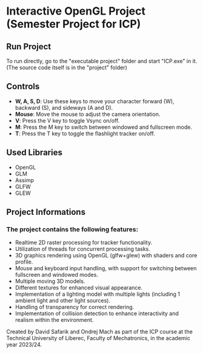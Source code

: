 # Interactive OpenGL Project (Semester Project for ICP)
## Run Project
To run directly, go to the "executable project" folder and start "ICP.exe" in it. 
(The source code itself is in the "project" folder)

## Controls

- **W, A, S, D**: Use these keys to move your character forward (W), backward (S), and sideways (A and D).
- **Mouse**: Move the mouse to adjust the camera orientation.
- **V**: Press the V key to toggle Vsync on/off.
- **M**: Press the M key to switch between windowed and fullscreen mode.
- **T**: Press the T key to toggle the flashlight tracker on/off.

## Used Libraries

- OpenGL
- GLM
- Assimp
- GLFW
- GLEW

## Project Informations
### The project contains the following features:

- Realtime 2D raster processing for tracker functionality.
- Utilization of threads for concurrent processing tasks.
- 3D graphics rendering using OpenGL (glfw+glew) with shaders and core profile.
- Mouse and keyboard input handling, with support for switching between fullscreen and windowed modes.
- Multiple moving 3D models.
- Different textures for enhanced visual appearance.
- Implementation of a lighting model with multiple lights (including 1 ambient light and other light sources).
- Handling of transparency for correct rendering.
- Implementation of collision detection to enhance interactivity and realism within the environment.

Created by David Safarik and Ondrej Mach as part of the ICP course at the Technical University of Liberec, Faculty of Mechatronics, in the academic year 2023/24.

